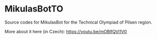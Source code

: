 # MikulasBotTO
Source codes for MikulasBot for the Technical Olympiad of Pilsen region.

More about it here (in Czech): https://youtu.be/mOBlfQVl1V0
